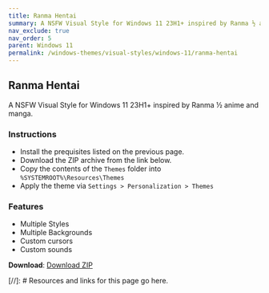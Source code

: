 ```yaml
---
title: Ranma Hentai
summary: A NSFW Visual Style for Windows 11 23H1+ inspired by Ranma ½ anime and manga.
nav_exclude: true
nav_order: 5
parent: Windows 11
permalink: /windows-themes/visual-styles/windows-11/ranma-hentai
---
```


## Ranma Hentai
A NSFW Visual Style for Windows 11 23H1+ inspired by Ranma ½ anime and manga.

### Instructions

- Install the prequisites listed on the previous page.
- Download the ZIP archive from the link below.
- Copy the contents of the `Themes` folder into `%SYSTEMROOT%\Resources\Themes`
- Apply the theme via `Settings > Personalization > Themes`

### Features

- Multiple Styles
- Multiple Backgrounds
- Custom cursors
- Custom sounds

**Download**: [Download ZIP]

<!-- ////////////////////////////////////////////////////////////////////////////////////////////////////////////////////// -->

[//]: # Resources and links for this page go here.

[Preivew]: https://gitlab.com/the-back-room/visual-styles/windows-11/nsfw/ranma-hentai/-/raw/main/Extras/Preview.bmp
[Download ZIP]: https://gitlab.com/the-back-room/visual-styles/windows-11/nsfw/ranma-hentai/-/archive/main/ranma-hentai-main.zip

<!-- ////////////////////////////////////////////////////////////////////////////////////////////////////////////////////// -->

